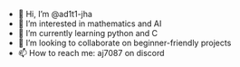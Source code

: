 - 👋 Hi, I’m @ad1t1-jha
- 👀 I’m interested in mathematics and AI
- 🌱 I’m currently learning python and C
- 💞️ I’m looking to collaborate on beginner-friendly projects
- 📫 How to reach me: aj7087 on discord

<!---
ad1t1-jha/ad1t1-jha is a ✨ special ✨ repository because its `README.md` (this file) appears on your GitHub profile.
You can click the Preview link to take a look at your changes.
--->
